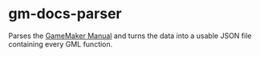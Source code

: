 # gm-docs-parser

Parses the [GameMaker Manual](https://github.com/YoYoGames/GameMaker-Manual) and turns the data into a usable JSON file containing every GML function.